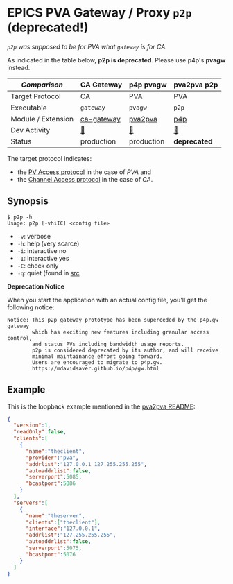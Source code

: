 # EPICS PVA Gateway / Proxy `p2p` (deprecated!)

*`p2p` was supposed to be for PVA what `gateway` is for CA.*

As indicated in the table below, **p2p is deprecated**. Please use p4p's **pvagw** instead.

| *Comparison*       | CA Gateway     | p4p pvagw       | **pva2pva p2p** |
|--------------------|----------------|-----------------|-----------------|
| Target Protocol    | CA             | PVA             | PVA             |
| Executable         | `gateway`      | `pvagw`         | `p2p`           |
| Module / Extension | [ca-gateway][] | [pva2pva][]     | [p4p][]         |
| Dev Activity       | [🔗][dev cagw] | [🔗][dev pvagw] | [🔗][dev p2p]   |
| Status             | production     | production      | **deprecated**  |

The target protocol indicates:
* the [PV Access protocol][] in the case of *PVA* and
* the [Channel Access protocol][] in the case of *CA*.

## Synopsis

```
$ p2p -h
Usage: p2p [-vhiIC] <config file>
```

* `-v`: verbose
* `-h`: help (very scarce)
* `-i`: interactive no
* `-I`: interactive yes
* `-C`: check only
* `-q`: quiet (found in [src][]

**Deprecation Notice**

When you start the application with an actual config file, you'll get the following notice:

```
Notice: This p2p gateway prototype has been superceded by the p4p.gw gateway
        which has exciting new features including granular access control,
        and status PVs including bandwidth usage reports.
        p2p is considered deprecated by its author, and will receive
        minimal maintainance effort going forward.
        Users are encouraged to migrate to p4p.gw.
        https://mdavidsaver.github.io/p4p/gw.html
```

## Example

This is the loopback example mentioned in the [pva2pva README][]:


```json
{
  "version":1,
  "readOnly":false,
  "clients":[
    {
      "name":"theclient",
      "provider":"pva",
      "addrlist":"127.0.0.1 127.255.255.255",
      "autoaddrlist":false,
      "serverport":5085,
      "bcastport":5086
    }
  ],
  "servers":[
    {
      "name":"theserver",
      "clients":["theclient"],
      "interface":"127.0.0.1",
      "addrlist":"127.255.255.255",
      "autoaddrlist":false,
      "serverport":5075,
      "bcastport":5076
    }
  ]
}
```

[pva2pva]: https://github.com/epics-base/pva2pva
[ca-gateway]: https://github.com/epics-extensions/ca-gateway
[pva2pva README]: https://github.com/epics-base/pva2pva#running-p2p
[src]: https://github.com/epics-base/pva2pva/blob/master/p2pApp/gwmain.cpp#L68
[p4p]: https://github.com/mdavidsaver/p4p
[pvagw]: https://mdavidsaver.github.io/p4p/gw.html
[PV Access protocol]: https://github.com/epics-base/pvAccessCPP/wiki/protocol
[Channel Access protocol]: https://docs.epics-controls.org/en/latest/specs/ca_protocol.html
[dev cagw]: https://github.com/epics-extensions/ca-gateway/commits/master
[dev pvagw]: https://github.com/mdavidsaver/p4p/commits/master/src/p4p/gw.py
[dev p2p]: https://github.com/epics-base/pva2pva/commits/master/p2pApp
